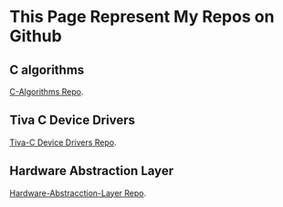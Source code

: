 
# This Page Represent My Repos on Github

## C algorithms
[C-Algorithms Repo](./github.com/biboonline/C-algorithms).

## Tiva C Device Drivers
[Tiva-C Device Drivers Repo](./https://github.com/biboonline/Tiva-C_Device_Drivers).

## Hardware Abstraction Layer
[Hardware-Abstracction-Layer Repo](./https://github.com/biboonline/Hardware-abstraction-Layer).

